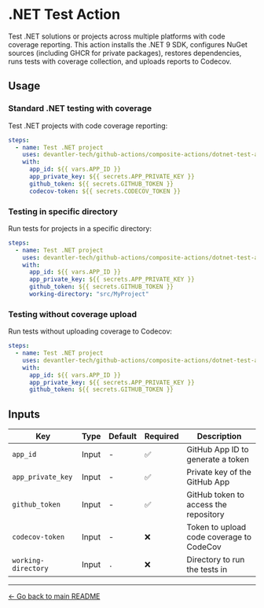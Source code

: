 # .NET Test Action

Test .NET solutions or projects across multiple platforms with code coverage reporting. This action installs the .NET 9 SDK, configures NuGet sources (including GHCR for private packages), restores dependencies, runs tests with coverage collection, and uploads reports to Codecov.

## Usage

### Standard .NET testing with coverage

Test .NET projects with code coverage reporting:

```yaml
steps:
  - name: Test .NET project
    uses: devantler-tech/github-actions/composite-actions/dotnet-test-action@{ref} # ref
    with:
      app_id: ${{ vars.APP_ID }}
      app_private_key: ${{ secrets.APP_PRIVATE_KEY }}
      github_token: ${{ secrets.GITHUB_TOKEN }}
      codecov-token: ${{ secrets.CODECOV_TOKEN }}
```

### Testing in specific directory

Run tests for projects in a specific directory:

```yaml
steps:
  - name: Test .NET project
    uses: devantler-tech/github-actions/composite-actions/dotnet-test-action@{ref} # ref
    with:
      app_id: ${{ vars.APP_ID }}
      app_private_key: ${{ secrets.APP_PRIVATE_KEY }}
      github_token: ${{ secrets.GITHUB_TOKEN }}
      working-directory: "src/MyProject"
```

### Testing without coverage upload

Run tests without uploading coverage to Codecov:

```yaml
steps:
  - name: Test .NET project
    uses: devantler-tech/github-actions/composite-actions/dotnet-test-action@{ref} # ref
    with:
      app_id: ${{ vars.APP_ID }}
      app_private_key: ${{ secrets.APP_PRIVATE_KEY }}
      github_token: ${{ secrets.GITHUB_TOKEN }}
```

## Inputs

| Key                 | Type  | Default | Required | Description                              |
| ------------------- | ----- | ------- | -------- | ---------------------------------------- |
| `app_id`            | Input | -       | ✅        | GitHub App ID to generate a token        |
| `app_private_key`   | Input | -       | ✅        | Private key of the GitHub App            |
| `github_token`      | Input | -       | ✅        | GitHub token to access the repository    |
| `codecov-token`     | Input | -       | ❌        | Token to upload code coverage to CodeCov |
| `working-directory` | Input | `.`     | ❌        | Directory to run the tests in            |

---

[← Go back to main README](../../README.md#composite-actions)
